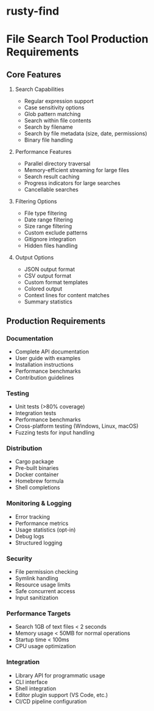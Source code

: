 # rusty-find

# File Search Tool Production Requirements

## Core Features
1. Search Capabilities
   - Regular expression support
   - Case sensitivity options
   - Glob pattern matching
   - Search within file contents
   - Search by filename
   - Search by file metadata (size, date, permissions)
   - Binary file handling

2. Performance Features
   - Parallel directory traversal
   - Memory-efficient streaming for large files
   - Search result caching
   - Progress indicators for large searches
   - Cancellable searches

3. Filtering Options
   - File type filtering
   - Date range filtering
   - Size range filtering
   - Custom exclude patterns
   - Gitignore integration
   - Hidden files handling

4. Output Options
   - JSON output format
   - CSV output format
   - Custom format templates
   - Colored output
   - Context lines for content matches
   - Summary statistics

## Production Requirements

### Documentation
- Complete API documentation
- User guide with examples
- Installation instructions
- Performance benchmarks
- Contribution guidelines

### Testing
- Unit tests (>80% coverage)
- Integration tests
- Performance benchmarks
- Cross-platform testing (Windows, Linux, macOS)
- Fuzzing tests for input handling

### Distribution
- Cargo package
- Pre-built binaries
- Docker container
- Homebrew formula
- Shell completions

### Monitoring & Logging
- Error tracking
- Performance metrics
- Usage statistics (opt-in)
- Debug logs
- Structured logging

### Security
- File permission checking
- Symlink handling
- Resource usage limits
- Safe concurrent access
- Input sanitization

### Performance Targets
- Search 1GB of text files < 2 seconds
- Memory usage < 50MB for normal operations
- Startup time < 100ms
- CPU usage optimization

### Integration
- Library API for programmatic usage
- CLI interface
- Shell integration
- Editor plugin support (VS Code, etc.)
- CI/CD pipeline configuration
